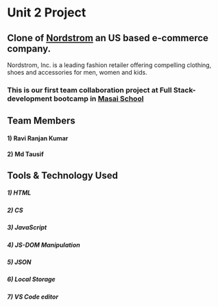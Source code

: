 # Unit 2 Project
## Clone of [Nordstrom](https://www.nordstrom.com/url) an US based e-commerce company.
Nordstrom, Inc. is a leading fashion retailer offering compelling clothing, shoes and accessories for men, women and kids.

### This is our first team collaboration project at Full Stack-development bootcamp in [Masai School](https://www.masaischool.com/url)

## Team Members
#### 1) Ravi Ranjan Kumar
#### 2) Md Tausif

## Tools & Technology Used
##### 1) HTML
##### 2) CS
##### 3) JavaScript
##### 4) JS-DOM Manipulation
##### 5) JSON
##### 6) Local Storage
##### 7) VS Code editor


